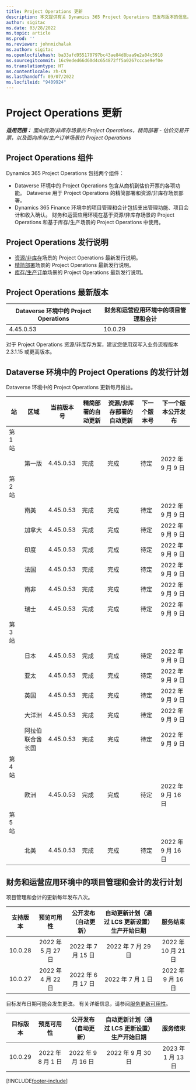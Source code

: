 ```yaml
---
title: Project Operations 更新
description: 本文提供有关 Dynamics 365 Project Operations 已发布版本的信息。
author: sigitac
ms.date: 03/28/2022
ms.topic: article
ms.prod: ''
ms.reviewer: johnmichalak
ms.author: sigitac
ms.openlocfilehash: ba33afd955170797bc43ae84d8baa9e2a04c5918
ms.sourcegitcommit: 16c9eded66d60d4c654872ff5a0267cccae9ef0e
ms.translationtype: HT
ms.contentlocale: zh-CN
ms.lasthandoff: 09/07/2022
ms.locfileid: "9409924"
---
```

# <a name="project-operations-updates"></a>Project Operations 更新

_**适用范围：** 面向资源/非库存场景的 Project Operations，精简部署 - 估价交易开票，以及面向库存/生产订单场景的 Project Operations_



## <a name="project-operations-components"></a>Project Operations 组件

Dynamics 365 Project Operations 包括两个组件：

- Dataverse 环境中的 Project Operations 包含从商机到估价开票的各项功能。 Dataverse 用于 Project Operations 的精简部署和资源/非库存场景部署。
- Dynamics 365 Finance 环境中的项目管理和会计包括支出管理功能、项目会计和收入确认。 财务和运营应用环境在基于资源/非库存场景的 Project Operations 和基于库存/生产场景的 Project Operations 中使用。

## <a name="project-operations-release-notes"></a>Project Operations 发行说明
- [资源/非库存](whats-new-july-2022-resource-based.md)场景的 Project Operations 最新发行说明。
- [精简部署](../pro/whats-new/whats-new-july-2022-lite.md)场景的 Project Operations 最新发行说明。
- [库存/生产订单](../prod-pma/whats-new/whats-new-jul-2022-stocked.md)场景的 Project Operations 最新发行说明。

## <a name="project-operations-latest-version"></a>Project Operations 最新版本

| Dataverse 环境中的 Project Operations | 财务和运营应用环境中的项目管理和会计 | 
| --- | --- |
| 4.45.0.53 | 10.0.29 |

对于 Project Operations 资源/非库存方案，建议您使用双写入业务流程版本 2.3.1.15 或更高版本。

## <a name="release-schedule-for-project-operations-on-dataverse-environment"></a>Dataverse 环境中的 Project Operations 的发行计划

Dataverse 环境中的 Project Operations 更新每月推出。 

| 站 | 区域 | 当前版本号 | 精简部署的自动更新 | 资源/非库存部署的自动更新 | 下一个版本号 | 下一个版本公开发布 |
|-----------|-----------------------|-----------------|--------------------|---------------------|---------------------|---------------------|
| 第 1 站 |   &nbsp;              |    &nbsp;       | &nbsp;             |      &nbsp;         |      &nbsp;         |      &nbsp;         |
|   &nbsp;  | 第一版         |  4.45.0.53      | 完成           | 完成            | 待定                 | 2022 年 9 月 9 日      |
| 第 2 站 |   &nbsp;              |    &nbsp;       | &nbsp;             |      &nbsp;         |      &nbsp;         |      &nbsp;         |
|   &nbsp;  | 南美         |  4.45.0.53      | 完成           | 完成            | 待定                 | 2022 年 9 月 9 日       |
|   &nbsp;  | 加拿大                |  4.45.0.53      | 完成           | 完成            | 待定                 | 2022 年 9 月 9 日       |
|   &nbsp;  | 印度                 |  4.45.0.53      | 完成           | 完成            | 待定                 | 2022 年 9 月 9 日       |
|   &nbsp;  | 法国                |  4.45.0.53      | 完成           | 完成            | 待定                 | 2022 年 9 月 9 日       |
|   &nbsp;  | 南非          |  4.45.0.53      | 完成           | 完成            | 待定                 | 2022 年 9 月 9 日       |
|   &nbsp;  | 瑞士           |  4.45.0.53      | 完成           | 完成            | 待定                 | 2022 年 9 月 9 日       |
| 第 3 站 |      &nbsp;           |     &nbsp;      |     &nbsp;         |      &nbsp;         |      &nbsp;         |      &nbsp;         |
|   &nbsp;  | 日本                 |  4.45.0.53      | 完成      | 完成       | 待定                 | 2022 年 9 月 9 日       |
|   &nbsp;  | 亚太          |  4.45.0.53      | 完成      | 完成       | 待定                 | 2022 年 9 月 9 日       |
|   &nbsp;  | 英国         |  4.45.0.53      | 完成      | 完成       | 待定                 | 2022 年 9 月 9 日       |
|   &nbsp;  | 大洋洲               |  4.45.0.53      | 完成      | 完成       | 待定                 | 2022 年 9 月 9 日       |
|   &nbsp;  | 阿拉伯联合酋长国  |  4.45.0.53      | 完成      | 完成       | 待定                 | 2022 年 9 月 9 日       |
| 第 4 站 |     &nbsp;            |     &nbsp;      |     &nbsp;         |      &nbsp;         |      &nbsp;         |      &nbsp;         |
|   &nbsp;  | 欧洲                |  4.45.0.53      | 完成           | 完成            | 待定           | 2022 年 9 月 16 日       |
| 第 5 站 |     &nbsp;            |     &nbsp;      |     &nbsp;         |      &nbsp;         |      &nbsp;         |      &nbsp;         |
|   &nbsp;  | 北美         |  4.45.0.53      | 完成           | 完成            | 待定           | 2022 年 9 月 16 日       |

## <a name="release-schedule-for-project-management-and-accounting-in-the-finance-and-operations-apps-environment"></a>财务和运营应用环境中的项目管理和会计的发行计划

项目管理和会计的更新每年发布八次。

|支持版本| 预览可用性 | 公开发布（自动更新） | 自动更新计划（通过 LCS 更新设置）生产开始日期 |   服务结束   |
|:---------------:|:---------------------------:|:---------------------------------:|:--------------------------------------------------------------------:|:------------------:|
|     10.0.28     |      2022 年 5 月 27 日           |        2022 年 7 月 15 日              |                          2022 年 7 月 29 日                               | 2022 年 10 月 21 日   |
|     10.0.27     |      2022 年 4 月 22 日         |        2022 年 6 月 17 日              |                          2022 年 7 月 1 日                                | 2022 年 9 月 16 日 |

目标发布日期可能会发生更改。 有关详细信息，请参阅[服务更新可用性](/dynamics365/fin-ops-core/fin-ops/get-started/public-preview-releases?toc=%2fdynamics365%2ffinance%2ftoc.json)。

|目标版本 | 预览可用性 | 公开发布（自动更新） | 自动更新计划（通过 LCS 更新设置）生产开始日期 |   服务结束   |
|:---------------:|:---------------------------:|:---------------------------------:|:--------------------------------------------------------------------:|:------------------:|
|     10.0.29     |      2022 年 8 月 1 日         |       2022 年 9 月 16 日          |                        2022 年 9 月 30 日                            | 2023 年 1 月 13 日   |

[!INCLUDE[footer-include](../includes/footer-banner.md)]
